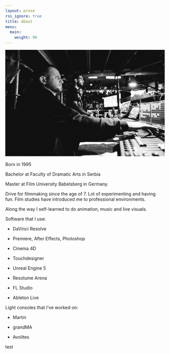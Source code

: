 ```yaml
---
layout: prose
rss_ignore: true
title: About
menu:
  main:
    weight: 90
---
```


![pic](../images/about.jpg)

Born in 1995

Bachelor at Faculty of Dramatic Arts in Serbia

Master at Film University Babelsberg in Germany.

Drive for filmmaking since the age of 7. Lot of experimenting and  having fun. Film studies have introduced me to professional environments.

Along the way I self-learned to do animation, music and live visuals.

Software that I use:

- DaVinci Resolve

- Premiere, After Effects, Photoshop

- Cinema 4D

- Touchdesigner

- Unreal Engine 5

- Resolume Arena

- FL Studio

- Ableton Live

Light consoles that I’ve worked on:

- Martin

- grandMA

- Avolites

test
